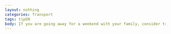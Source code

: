 ```yaml
---
layout: nothing
categories: Transport
tags: tipEN
body: If you are going away for a weekend with your family, consider travelling by train. This way you can avoid traffic jams and the related stress as well as decrease the level of air pollution.
---
```


